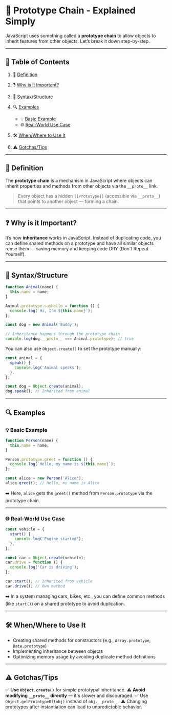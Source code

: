 # 🧠 Prototype Chain - Explained Simply

JavaScript uses something called a **prototype chain** to allow objects to
inherit features from other objects. Let’s break it down step-by-step.

---

## 📑 Table of Contents

1. 📌 [Definition](#definition)
2. ❓ [Why is it Important?](#why-is-it-important)
3. 🧱 [Syntax/Structure](#syntaxstructure)
4. 🔍 [Examples](#examples)

   - 💡 [Basic Example](#basic-example)
   - 🌐 [Real-World Use Case](#real-world-use-case)

5. 🛠️ [When/Where to Use It](#whenwhere-to-use-it)
6. ⚠️ [Gotchas/Tips](#gotchastips)

---

## 📌 Definition

The **prototype chain** is a mechanism in JavaScript where objects can inherit
properties and methods from other objects via the `__proto__` link.

> Every object has a hidden `[[Prototype]]` (accessible via `__proto__`) that
> points to another object — forming a chain.

---

## ❓ Why is it Important?

It’s how **inheritance** works in JavaScript. Instead of duplicating code, you
can define shared methods on a prototype and have all similar objects reuse them
— saving memory and keeping code DRY (Don't Repeat Yourself).

---

## 🧱 Syntax/Structure

```javascript
function Animal(name) {
  this.name = name;
}

Animal.prototype.sayHello = function () {
  console.log(`Hi, I'm ${this.name}`);
};

const dog = new Animal('Buddy');

// Inheritance happens through the prototype chain
console.log(dog.__proto__ === Animal.prototype); // true
```

You can also use `Object.create()` to set the prototype manually:

```javascript
const animal = {
  speak() {
    console.log('Animal speaks');
  },
};

const dog = Object.create(animal);
dog.speak(); // Inherited from animal
```

---

## 🔍 Examples

### 💡 Basic Example

```javascript
function Person(name) {
  this.name = name;
}

Person.prototype.greet = function () {
  console.log(`Hello, my name is ${this.name}`);
};

const alice = new Person('Alice');
alice.greet(); // Hello, my name is Alice
```

➡️ Here, `alice` gets the `greet()` method from `Person.prototype` via the
prototype chain.

---

### 🌐 Real-World Use Case

```javascript
const vehicle = {
  start() {
    console.log('Engine started');
  },
};

const car = Object.create(vehicle);
car.drive = function () {
  console.log('Car is driving');
};

car.start(); // Inherited from vehicle
car.drive(); // Own method
```

➡️ In a system managing cars, bikes, etc., you can define common methods (like
`start()`) on a shared prototype to avoid duplication.

---

## 🛠️ When/Where to Use It

- Creating shared methods for constructors (e.g., `Array.prototype`,
  `Date.prototype`)
- Implementing inheritance between objects
- Optimizing memory usage by avoiding duplicate method definitions

---

## ⚠️ Gotchas/Tips

✅ **Use `Object.create()`** for simple prototypal inheritance. ⚠️ **Avoid
modifying `__proto__` directly** — it's slower and discouraged. ✅ Use
`Object.getPrototypeOf(obj)` instead of `obj.__proto__`. ⚠️ Changing prototypes
after instantiation can lead to unpredictable behavior.
